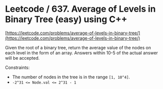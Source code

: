 # Leetcode / 637. Average of Levels in Binary Tree (easy) using C++

[https://leetcode.com/problems/average-of-levels-in-binary-tree/](https://leetcode.com/problems/average-of-levels-in-binary-tree/)

Given the root of a binary tree, return the average value of the nodes on each level in the form of an array. Answers within 10-5 of the actual answer will be accepted.

Constraints:

- The number of nodes in the tree is in the range `[1, 10^4]`.
- `-2^31 <= Node.val <= 2^31 - 1`
